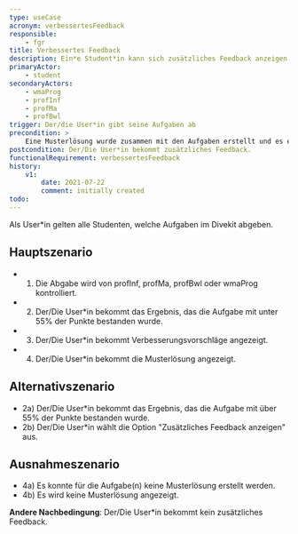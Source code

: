 ```yaml
---
type: useCase
acronym: verbessertesFeedback
responsible: 
    - fgr
title: Verbessertes Feedback
description: Ein*e Student*in kann sich zusätzliches Feedback anzeigen lassen.
primaryActor: 
    - student
secondaryActors:
    - wmaProg
    - profInf
    - profMa
    - profBwl
trigger: Der/die User*in gibt seine Aufgaben ab
precondition: > 
    Eine Musterlösung wurde zusammen mit den Aufgaben erstellt und es existiert für korrigierte Abgaben eine Option "Zusätzliches Feedback anzeigen".
postcondition: Der/Die User*in bekommt zusätzliches Feedback.
functionalRequirement: verbessertesFeedback
history:
    v1:
        date: 2021-07-22
        comment: initially created
todo: 
---
```


Als User*in gelten alle Studenten, welche Aufgaben im Divekit abgeben.

## Hauptszenario

* 1) Die Abgabe wird von profInf, profMa, profBwl oder wmaProg kontrolliert.
* 2) Der/Die User*in bekommt das Ergebnis, das die Aufgabe mit unter 55% der Punkte bestanden wurde.
* 3) Der/Die User*in bekommt Verbesserungsvorschläge angezeigt.
* 4) Der/Die User*in bekommt die Musterlösung angezeigt.

## Alternativszenario

* 2a) Der/Die User*in bekommt das Ergebnis, das die Aufgabe mit über 55% der Punkte bestanden wurde.
* 2b) Der/Die User*in wählt die Option "Zusätzliches Feedback anzeigen" aus.
## Ausnahmeszenario 

* 4a) Es konnte für die Aufgabe(n) keine Musterlösung erstellt werden.
* 4b) Es wird keine Musterlösung angezeigt.

**Andere Nachbedingung**: Der/Die User*in bekommt kein zusätzliches Feedback.


